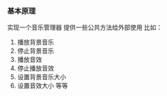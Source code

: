 ### 基本原理
实现一个音乐管理器
提供一些公共方法给外部使用
比如：
1. 播放背景音乐
2. 停止背景音乐
3. 播放音效
4. 停止播放音效
5. 设置背景音乐大小
6. 设置音效大小
	等等
